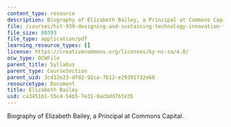 ```yaml
---
content_type: resource
description: Biography of Elizabeth Bailey, a Principal at Commons Capital.
file: /courses/hst-939-designing-and-sustaining-technology-innovation-for-global-health-practice-spring-2008/ca3451b155c454b57e318acbdd761e35_elizabeth_bio.pdf
file_size: 80393
file_type: application/pdf
learning_resource_types: []
license: https://creativecommons.org/licenses/by-nc-sa/4.0/
ocw_type: OCWFile
parent_title: Syllabus
parent_type: CourseSection
parent_uid: 3cd12e23-df02-92ca-7b12-e29391732e68
resourcetype: Document
title: Elizabeth Bailey
uid: ca3451b1-55c4-54b5-7e31-8acbdd761e35
---
```

Biography of Elizabeth Bailey, a Principal at Commons Capital.